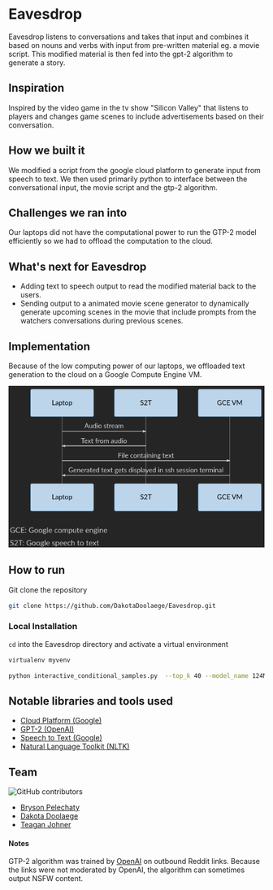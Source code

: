 # Eavesdrop 
Eavesdrop listens to conversations and takes that input and combines it based on nouns and verbs with input from pre-written material eg. a movie script. This modified material is then fed into the gpt-2 algorithm to generate a story. 

## Inspiration
Inspired by the video game in the tv show "Silicon Valley" that listens to players and changes game scenes to include advertisements based on their conversation.

## How we built it
We modified a script from the google cloud platform to generate input from speech to text. We then used primarily python to interface between the conversational input, the movie script and the gtp-2 algorithm. 

## Challenges we ran into
Our laptops did not have the computational power to run the GTP-2 model efficiently so we had to offload the computation to the cloud.

## What's next for Eavesdrop
- Adding text to speech output to read the modified material back to the users.
- Sending output to a animated movie scene generator to dynamically generate upcoming scenes in the movie that include prompts from the watchers conversations during previous scenes.

## Implementation
Because of the low computing power of our laptops, we offloaded text generation to the cloud on a Google Compute Engine VM.

![enter image description here](uml.png)

## How to run
Git clone the repository 
```sh
git clone https://github.com/DakotaDoolaege/Eavesdrop.git
```
### Local Installation
`cd` into the Eavesdrop directory and activate a virtual environment
```sh
virtualenv myvenv
```


```sh
python interactive_conditional_samples.py  --top_k 40 --model_name 124M --length 200
```

## Notable libraries and tools used
- [Cloud Platform (Google)](https://cloud.google.com/)
- [GPT-2 (OpenAI)](https://github.com/openai/gpt-2)
- [Speech to Text (Google)](https://cloud.google.com/speech-to-text/)
- [Natural Language Toolkit (NLTK)](https://www.nltk.org/)

## Team
![GitHub contributors](https://img.shields.io/github/contributors/dakotadoolaege/Eavesdrop?style=flat-square)
- [Bryson Pelechaty](https://github.com/Bryson-P)
- [Dakota Doolaege](https://github.com/DakotaDoolaege)
- [Teagan Johner](https://github.com/tdjohner)



#### Notes
GTP-2 algorithm was trained by [OpenAI](https://github.com/openai/gpt-2) on outbound Reddit links. Because the links were not moderated by OpenAI, the algorithm can sometimes output NSFW content.



